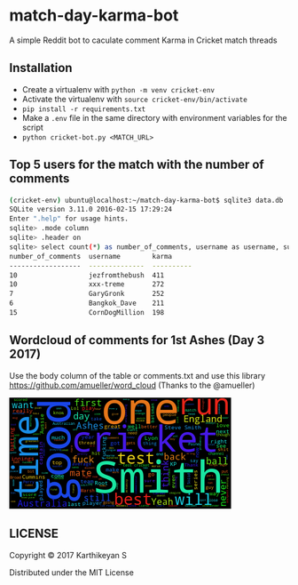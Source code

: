 # match-day-karma-bot

A simple Reddit bot to caculate comment Karma in Cricket match threads

## Installation

* Create a virtualenv with `python -m venv cricket-env`
* Activate the virtualenv with `source cricket-env/bin/activate`
* `pip install -r requirements.txt`
* Make a `.env` file in the same directory with environment variables for the script
* `python cricket-bot.py <MATCH_URL>`

## Top 5 users for the match with the number of comments

```bash
(cricket-env) ubuntu@localhost:~/match-day-karma-bot$ sqlite3 data.db
SQLite version 3.11.0 2016-02-15 17:29:24
Enter ".help" for usage hints.
sqlite> .mode column
sqlite> .header on
sqlite> select count(*) as number_of_comments, username as username, sum(score) as karma from match_7fb2og group by (username) order by sum(score) desc limit 20;
number_of_comments  username        karma
------------------  --------------  ----------
10                  jezfromthebush  411
10                  xxx-treme       272
7                   GaryGronk       252
6                   Bangkok_Dave    211
15                  CornDogMillion  198
```

## Wordcloud of comments for 1st Ashes (Day 3 2017)

Use the body column of the table or comments.txt and use this library https://github.com/amueller/word_cloud (Thanks to the @amueller)

![wordcloud](wordcloud.png)

## LICENSE

Copyright © 2017 Karthikeyan S

Distributed under the MIT License
